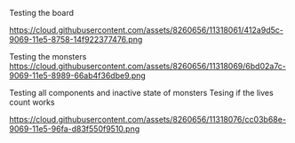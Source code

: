 Testing the board

https://cloud.githubusercontent.com/assets/8260656/11318061/412a9d5c-9069-11e5-8758-14f922377476.png

Testing the monsters
https://cloud.githubusercontent.com/assets/8260656/11318069/6bd02a7c-9069-11e5-8989-66ab4f36dbe9.png

Testing all components and inactive state of monsters
Tesing if the lives count works

https://cloud.githubusercontent.com/assets/8260656/11318076/cc03b68e-9069-11e5-96fa-d83f550f9510.png
